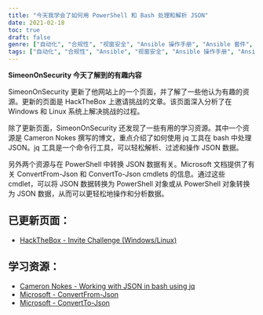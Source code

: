 ```yaml
---
title: "今天我学会了如何用 PowerShell 和 Bash 处理和解析 JSON"
date: 2021-02-18
toc: true
draft: false
genre: ["自动化", "合规性", "视窗安全", "Ansible 操作手册", "Ansible 套件", "信息技术安全", "配置管理", "DevOps", "视窗管理", "系统配置"]
tags: ["自动化", "合规性", "Ansible", "视窗安全", "Ansible 操作手册", "Ansible 套件", "视窗 STIG", "配置管理", "DevOps", "信息技术安全", "视窗管理", "系统配置", "视窗自动化", "STIG 合规性", "Windows_STIG_Ansible", "Windows_STIGs", "GitHub", "街区", "救援", "始终如一", "视窗自动化指南", "Windows 安全自动化", "安全合规", "Ansible 自动化", "STIG 要求", "Ansible 模块", "Windows 配置", "Windows 管理工具", "自动化框架", "IT 基础设施自动化", "配置合规性", "Windows 安全最佳实践"]
---
```


**SimeonOnSecurity 今天了解到的有趣内容**

SimeonOnSecurity 更新了他网站上的一个页面，并了解了一些他认为有趣的资源。更新的页面是 HackTheBox 上邀请挑战的文章。该页面深入分析了在 Windows 和 Linux 系统上解决挑战的过程。

除了更新页面，SimeonOnSecurity 还发现了一些有用的学习资源。其中一个资源是 Cameron Nokes 撰写的博文，重点介绍了如何使用 jq 工具在 bash 中处理 JSON。jq 工具是一个命令行工具，可以轻松解析、过滤和操作 JSON 数据。

另外两个资源与在 PowerShell 中转换 JSON 数据有关。Microsoft 文档提供了有关 ConvertFrom-Json 和 ConvertTo-Json cmdlets 的信息。通过这些 cmdlet，可以将 JSON 数据转换为 PowerShell 对象或从 PowerShell 对象转换为 JSON 数据，从而可以更轻松地操作和分析数据。

## 已更新页面：
- [HackTheBox - Invite Challenge (Windows/Linux)](https://simeononsecurity.ch/writeups/hackthebox-invite-challenge/)

## 学习资源：
- [Cameron Nokes - Working with JSON in bash using jq](https://cameronnokes.com/blog/working-with-json-in-bash-using-jq/)
- [Microsoft - ConvertFrom-Json](https://docs.microsoft.com/en-us/powershell/module/microsoft.powershell.utility/convertfrom-json?view=powershell-7.1)
- [Microsoft - ConvertTo-Json](https://docs.microsoft.com/en-us/powershell/module/microsoft.powershell.utility/convertto-json?view=powershell-7.1)